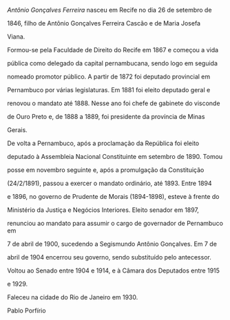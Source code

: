 

*Antônio Gonçalves Ferreira* nasceu em Recife no dia 26 de setembro de

1846, filho de Antônio Gonçalves Ferreira Cascão e de Maria Josefa

Viana.



Formou-se pela Faculdade de Direito do Recife em 1867 e começou a vida

pública como delegado da capital pernambucana, sendo logo em seguida

nomeado promotor público. A partir de 1872 foi deputado provincial em

Pernambuco por várias legislaturas. Em 1881 foi eleito deputado geral e

renovou o mandato até 1888. Nesse ano foi chefe de gabinete do visconde

de Ouro Preto e, de 1888 a 1889, foi presidente da província de Minas

Gerais.



De volta a Pernambuco, após a proclamação da República foi eleito

deputado à Assembleia Nacional Constituinte em setembro de 1890. Tomou

posse em novembro seguinte e, após a promulgação da Constituição

(24/2/1891), passou a exercer o mandato ordinário, até 1893. Entre 1894

e 1896, no governo de Prudente de Morais (1894-1898), esteve à frente do

Ministério da Justiça e Negócios Interiores. Eleito senador em 1897,

renunciou ao mandato para assumir o cargo de governador de Pernambuco em

7 de abril de 1900, sucedendo a Segismundo Antônio Gonçalves. Em 7 de

abril de 1904 encerrou seu governo, sendo substituído pelo antecessor.

Voltou ao Senado entre 1904 e 1914, e à Câmara dos Deputados entre 1915

e 1929.



Faleceu na cidade do Rio de Janeiro em 1930.



Pablo Porfírio



